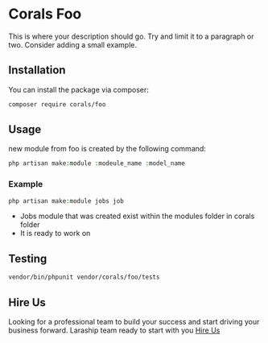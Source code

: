 # Corals Foo

This is where your description should go. Try and limit it to a paragraph or two. Consider adding a small example.

## Installation

You can install the package via composer:

```bash
composer require corals/foo
```

## Usage
new module from foo is created by the following command:
```php
php artisan make:module :modeule_name :model_name
```

### Example
```php
php artisan make:module jobs job
```

- Jobs module that was created exist within the modules folder in corals folder
- It is ready to work on

## Testing

```bash
vendor/bin/phpunit vendor/corals/foo/tests 
```

## Hire Us
Looking for a professional team to build your success and start driving your business forward.
Laraship team ready to start with you [Hire Us](https://www.laraship.com/contact)
